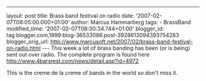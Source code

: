---
layout: post
title: Brass band festival on radio date: '2007-02-07T08:05:00.000+01:00'
author: Marcus Hammarberg
tags: -
BrassBand modified_time: '2007-02-07T08:30:34.744+01:00'
blogger_id: tag:blogger.com,1999:blog-36533086.post-3928613094393754283
blogger_orig_url: http://www.marcusoft.net/2007/02/brass-band-festival-on-radio.html ---
This week a lot of brass banding has been (or is being) sent out over
radio. The complete program is found here
<http://www.4barsrest.com/news/detail.asp?id=4972>

This is the creme de la creme of bands in the world so don't miss it.
